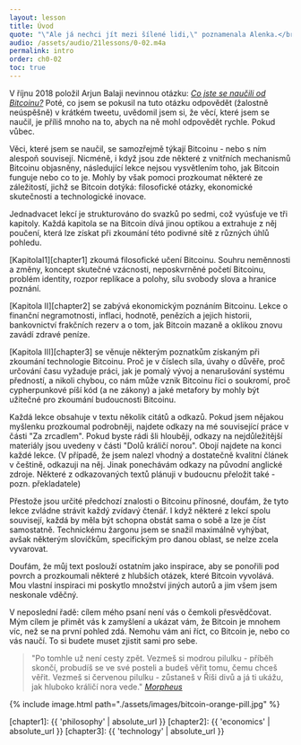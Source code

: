 ```yaml
---
layout: lesson
title: Úvod
quote: "\"Ale já nechci jít mezi šílené lidi,\" poznamenala Alenka.</br> \"No, s tím nic nenaděláš,\" řekl Kocour: \"Všichni jsme tu blázni. Já jsem šílený. Ty jsi šílená.\"</br> \"Jak víš, že jsem blázen?\" zeptala se Alenka.</br> \"Musíš být,\" odvětil Kocour, \"jinak bys sem nechodila.\"</br>"
audio: /assets/audio/21lessons/0-02.m4a
permalink: intro
order: ch0-02
toc: true
---
```


V říjnu 2018 položil Arjun Balaji nevinnou otázku: [*Co jste se naučili od 
Bitcoinu?*][this question] Poté, co jsem se pokusil na tuto otázku odpovědět 
(žalostně neúspěšně) v krátkém tweetu, uvědomil jsem si, že věcí, které 
jsem se naučil, je příliš mnoho na to, abych na ně mohl odpovědět rychle. 
Pokud vůbec.

Věci, které jsem se naučil, se samozřejmě týkají Bitcoinu - nebo s ním alespoň 
souvisejí. Nicméně, i když jsou zde některé z vnitřních mechanismů Bitcoinu 
objasněny, následující lekce nejsou vysvětlením toho, jak Bitcoin funguje nebo 
co to je. Mohly by však pomoci prozkoumat některé ze záležitostí, jichž se 
Bitcoin dotýká: filosofické otázky, ekonomické skutečnosti a technologické 
inovace.

Jednadvacet lekcí je strukturováno do svazků po sedmi, což vyúsťuje ve tři 
kapitoly. Každá kapitola se na Bitcoin dívá jinou optikou a extrahuje z něj 
poučení, která lze získat při zkoumání této podivné sítě z různých úhlů 
pohledu.

[KapitolaI1][chapter1] zkoumá filosofické učení Bitcoinu. Souhru neměnnosti 
a změny, koncept skutečné vzácnosti, neposkvrněné početí Bitcoinu, problém 
identity, rozpor replikace a polohy, sílu svobody slova a hranice poznání.

[Kapitola II][chapter2] se zabývá ekonomickým poznáním Bitcoinu. Lekce 
o finanční negramotnosti, inflaci, hodnotě, penězích a jejich historii, 
bankovnictví frakčních rezerv a o tom, jak Bitcoin mazaně a oklikou znovu 
zavádí zdravé peníze.

[Kapitola III][chapter3] se věnuje některým poznatkům získaným při zkoumání 
technologie Bitcoinu. Proč je v číslech síla, úvahy o důvěře, proč určování 
času vyžaduje práci, jak je pomalý vývoj a nenarušování systému předností, 
a nikoli chybou, co nám může vznik Bitcoinu říci o soukromí, proč cypherpunkové 
píší kód (a ne zákony) a jaké metafory by mohly být užitečné pro zkoumání 
budoucnosti Bitcoinu.

Každá lekce obsahuje v textu několik citátů a odkazů. Pokud jsem nějakou 
myšlenku prozkoumal podrobněji, najdete odkazy na mé související práce v části 
"Za zrcadlem". Pokud byste rádi šli hlouběji, odkazy na nejdůležitější materiály 
jsou uvedeny v části "Dolů králičí norou". Obojí najdete na konci každé lekce. 
(V případě, že jsem nalezl vhodný a dostatečně kvalitní článek v češtině, 
odkazuji na něj. Jinak ponechávám odkazy na původní anglické zdroje. Některé 
z odkazovaných textů plánuji v budoucnu přeložit také - pozn. překladatele)

Přestože jsou určité předchozí znalosti o Bitcoinu přínosné, doufám, že tyto 
lekce zvládne strávit každý zvídavý čtenář. I když některé z lekcí spolu 
souvisejí, každá by měla být schopna obstát sama o sobě a lze je číst samostatně. 
Technickému žargonu jsem se snažil maximálně vyhýbat, avšak některým slovíčkům, 
specifickým pro danou oblast, se nelze zcela vyvarovat.

Doufám, že můj text poslouží ostatním jako inspirace, aby se ponořili pod povrch 
a prozkoumali některé z hlubších otázek, které Bitcoin vyvolává. Mou vlastní 
inspiraci mi poskytlo množství jiných autorů a jim všem jsem neskonale vděčný.

V neposlední řadě: cílem mého psaní není vás o čemkoli přesvědčovat. Mým cílem 
je přimět vás k zamyšlení a ukázat vám, že Bitcoin je mnohem víc, než se na první 
pohled zdá. Nemohu vám ani říct, co Bitcoin je, nebo co vás naučí. To si budete 
muset zjistit sami pro sebe.

> "Po tomhle už není cesty zpět. Vezmeš si modrou pilulku - příběh skončí, 
> probudíš se ve své posteli a budeš věřit tomu, čemu chceš věřit. Vezmeš 
> si červenou pilulku - zůstaneš v Říši divů a já ti ukážu, jak hluboko 
> králičí nora vede."
> <cite>[Morpheus][Morpheus]</cite>

{% include image.html path="./assets/images/bitcoin-orange-pill.jpg" %}

[Morpheus]: https://en.wikipedia.org/wiki/Red_pill_and_blue_pill#The_Matrix_(1999)
[this question]: https://twitter.com/arjunblj/status/1050073234719293440

<!-- Internal -->
[chapter1]: {{ 'philosophy' | absolute_url }}
[chapter2]: {{ 'economics' | absolute_url }}
[chapter3]: {{ 'technology' | absolute_url }}

<!-- Wikipedia -->
[alice]: https://en.wikipedia.org/wiki/Alice%27s_Adventures_in_Wonderland
[carroll]: https://en.wikipedia.org/wiki/Lewis_Carroll
